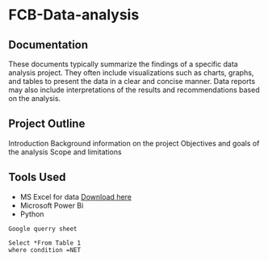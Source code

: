 # FCB-Data-analysis
## Documentation
These documents typically summarize the findings of a specific data analysis project. They often include visualizations such as charts, graphs, and tables to present the data in a clear and concise manner. Data reports may also include interpretations of the results and recommendations based on the analysis.

## Project Outline
 Introduction
Background information on the project
Objectives and goals of the analysis
Scope and limitations

## Tools Used
 - MS Excel for data [Download here](http://www.microsoft.com)
 - Microsoft Power Bi
 - Python


~~~~
Google querry sheet

Select *From Table 1
where condition =NET

